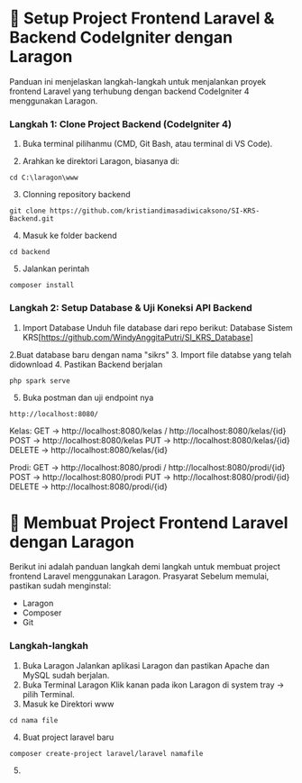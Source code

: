 # 🚀 Setup Project Frontend Laravel & Backend CodeIgniter dengan Laragon
Panduan ini menjelaskan langkah-langkah untuk menjalankan proyek frontend Laravel yang terhubung dengan backend CodeIgniter 4 menggunakan Laragon.

### Langkah 1: Clone Project Backend (CodeIgniter 4)
1. Buka terminal pilihanmu (CMD, Git Bash, atau terminal di VS Code).

2. Arahkan ke direktori Laragon, biasanya di:
```
cd C:\laragon\www
```
3. Clonning repository backend
```
git clone https://github.com/kristiandimasadiwicaksono/SI-KRS-Backend.git
```
4. Masuk ke folder backend
```
cd backend
```
5. Jalankan perintah
```
composer install
```

### Langkah 2: Setup Database & Uji Koneksi API Backend
1. Import Database
Unduh file database dari repo berikut:
Database Sistem KRS[https://github.com/WindyAnggitaPutri/SI_KRS_Database]

2.Buat database baru dengan nama "sikrs"
3. Import file databse yang telah didownload
4. Pastikan Backend berjalan
```
php spark serve

```
5. Buka postman dan uji endpoint nya
```
http://localhost:8080/
```
Kelas:
GET → http://localhost:8080/kelas / http://localhost:8080/kelas/{id}
POST → http://localhost:8080/kelas
PUT → http://localhost:8080/kelas/{id}
DELETE → http://localhost:8080/kelas/{id}

Prodi:
GET → http://localhost:8080/prodi / http://localhost:8080/prodi/{id}
POST → http://localhost:8080/prodi
PUT → http://localhost:8080/prodi/{id}
DELETE → http://localhost:8080/prodi/{id}

# 🚀 Membuat Project Frontend Laravel dengan Laragon
Berikut ini adalah panduan langkah demi langkah untuk membuat project frontend Laravel menggunakan Laragon.
Prasyarat Sebelum memulai, pastikan sudah menginstal:
- Laragon
- Composer
- Git 


### Langkah-langkah
1. Buka Laragon
Jalankan aplikasi Laragon dan pastikan Apache dan MySQL sudah berjalan.
2. Buka Terminal Laragon
Klik kanan pada ikon Laragon di system tray → pilih Terminal.
3. Masuk ke Direktori www
```
cd nama file
```
4. Buat project laravel baru
```
composer create-project laravel/laravel namafile
```
5. 
